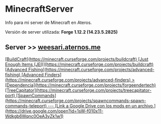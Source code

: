# MinecraftServer
Info para mi server de Minecraft en Ateros.

Versión de server utilizada: **Forge 1.12.2 (14.23.5.2825)**
<h2></a>Server >> <a href="http://weesari.aternos.me">weesari.aternos.me</h1>
	[BuildCraft](https://minecraft.curseforge.com/projects/buildcraft)
	[Just Enough Items (JEI)](https://minecraft.curseforge.com/projects/buildcraft)
	[Advanced Fishing](https://minecraft.curseforge.com/projects/advanced-fishing)
	[Advanced Finders](https://minecraft.curseforge.com/projects/advanced-finders)
	>[Dependencia](https://minecraft.curseforge.com/projects/forgeendertech)
	[TreeCapitator](https://minecraft.curseforge.com/projects/treecapitator-port)
	[SpawnCommands](https://minecraft.curseforge.com/projects/spawncommands-spawn-commands-teleport)
	---
	[Link a Google Drive con los mods en un archivo.](https://drive.google.com/open?id=1sW-f010x11-Wdkgb6Wqnc0OeA3yZk1w1)
